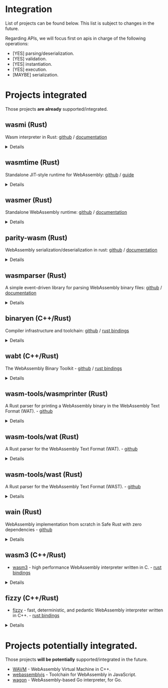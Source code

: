 # Integration

List of projects can be found below. This list is subject to changes in the future.

Regarding APIs, we will focus first on apis in charge of the following operations:
- [YES] parsing/deserialization.
- [YES] validation.
- [YES] instantiation.
- [YES] execution.
- [MAYBE] serialization.

# Projects integrated

Those projects **are already** supported/integrated.

## wasmi (Rust)

Wasm interpreter in Rust: [github](https://github.com/paritytech/wasmi) / [documentation](https://paritytech.github.io/wasmi/wasmi/index.html)

<details><summary>Details</summary>
<p>

- APIs:
	- `wasmi::Module::from_buffer`: Load, validate and prepare a `parity_wasm`'s `Module`. - [impl](https://github.com/paritytech/wasmi/blob/b67af25899874de7aac187e08e3b2a30d9bbc388/src/lib.rs#L426)
	- `validate_module`: A module validator function - [impl](https://github.com/paritytech/wasmi/blob/e8d5fb6c84edee2b43e99113cfdc19951520c29a/validation/src/lib.rs#L131)
	- `wasmi::ModuleInstance::new`: Runtime representation of a `wasmi::Module` - [example](https://github.com/paritytech/wasmi/blob/master/examples/interpret.rs#L34)

- Examples:
	- [tests](https://github.com/paritytech/wasmi/blob/899cc32e45483fce12907f807ee9b09d837d2636/src/tests/wasm.rs)
	- [examples](https://github.com/paritytech/wasmi/tree/master/examples)
	- [fuzzing](https://github.com/paritytech/wasmi/blob/master/hfuzz/src/main.rs)
	- [fuzzing](https://github.com/paritytech/wasmi/tree/master/fuzz/fuzz_targets)

</p>
</details>

## wasmtime (Rust)

Standalone JIT-style runtime for WebAssembly: [github](https://github.com/bytecodealliance/wasmtime) / [guide](https://bytecodealliance.github.io/wasmtime/)

<details><summary>Details</summary>
<p>

- backends:
	- [cranelift](https://github.com/bytecodealliance/wasmtime/tree/master/cranelift)
	- [lightbeam](https://github.com/bytecodealliance/wasmtime/tree/master/crates/lightbeam)

- APIs:
	- `oracles::compile`: Generic way to compile wasm module bytes - [example](https://github.com/bytecodealliance/wasmtime/blob/master/fuzz/fuzz_targets/compile.rs)
	- `oracles::instantiate`: Generic way to compile and instantiate wasm module bytes - [example](https://github.com/bytecodealliance/wasmtime/blob/master/fuzz/fuzz_targets/instantiate.rs) / [other](https://github.com/bytecodealliance/wasmtime/blob/b3ac71842183ca99cfa8a2d04e9a7ac5a2cee50d/crates/fuzzing/tests/regressions.rs)
	- `lightbeam::translate`: Translate wasm module bytes to `TranslatedModule` Struct [impl](https://github.com/bytecodealliance/wasmtime/blob/master/crates/lightbeam/src/module.rs#L503)

- Examples:
	- [tests](https://github.com/bytecodealliance/wasmtime/tree/master/tests)
	- [examples](https://github.com/bytecodealliance/wasmtime/tree/master/examples)
	- [fuzzing](https://github.com/bytecodealliance/wasmtime/tree/master/fuzz)

</p>
</details>


## wasmer (Rust)

Standalone WebAssembly runtime: [github](https://github.com/wasmerio/wasmer) / [documentation](https://docs.wasmer.io/)


<details><summary>Details</summary>
<p>

- backends:
	- [singlepass](https://github.com/wasmerio/wasmer/tree/master/lib/singlepass-backend)
	- [cranelift](https://github.com/wasmerio/wasmer/tree/master/lib/clif-backend)
	- [LLVM](https://github.com/wasmerio/wasmer/tree/master/lib/llvm-backend)

- APIs:
	- `wasmer_runtime::validate`: Perform validation of the wasm module - [doc](https://docs.rs/wasmer-runtime-core/0.16.2/src/wasmer_runtime_core/lib.rs.html#140-142)
	- `wasmer_runtime::validate_and_report_errors_with_features`: Perform validation with a Features - doc[https://docs.rs/wasmer-runtime-core/0.7.0/wasmer_runtime_core/fn.validate_and_report_errors_with_features.html]
	- `wasmer_runtime::{compile, compile_with}`: Compile WebAssembly binary code into a Module, backends can be specified here - [doc](https://docs.rs/wasmer-runtime/0.16.2/wasmer_runtime/fn.compile.html)
	- `wasmer_runtime::instantiate`: Compile and instantiate wasm code - [doc](https://docs.rs/wasmer-runtime/0.16.2/wasmer_runtime/fn.instantiate.html)

- Examples:
	- [examples](https://github.com/wasmerio/wasmer/tree/master/examples)
	- [tests](https://github.com/wasmerio/wasmer/tree/master/lib/spectests)
	- [fuzzing](https://github.com/wasmerio/wasmer/tree/master/fuzz)
	- [fuzzing](https://github.com/wasmerio/wasm-fuzz)

</p>
</details>


## parity-wasm (Rust)

WebAssembly serialization/deserialization in rust: [github](https://github.com/paritytech/parity-wasm) / [documentation](https://docs.rs/parity-wasm/0.41.0/parity_wasm/)

<details><summary>Details</summary>
<p>

- APIs:
	- `parity_wasm::deserialize_file`: module parsing - [test](https://github.com/paritytech/parity-wasm/blob/master/src/elements/module.rs#L650-L656)
	- `parity_wasm::Module` struct: WebAssembly module [impl](https://github.com/paritytech/parity-wasm/blob/master/src/elements/module.rs#L48)
	- `parity_wasm::serialize_to_file`: will not be supported for the moment.

- Examples:
	- [tests](https://github.com/paritytech/parity-wasm/blob/master/src/elements/module.rs#L650-L656)
	- [examples](https://github.com/paritytech/parity-wasm/tree/master/examples)
	- [fuzzing](https://github.com/paritytech/parity-wasm/blob/master/fuzz/fuzz_targets/deserialize.rs)

</p>
</details>

## wasmparser (Rust)

A simple event-driven library for parsing WebAssembly binary files: [github](https://github.com/bytecodealliance/wasmparser) / [documentation](https://docs.rs/wasmparser/0.51.4/wasmparser/)

<details><summary>Details</summary>
<p>

- APIs:
	- `wasmparser::Parser`: Event-driven parser of WebAssembly binary - [impl](https://github.com/bytecodealliance/wasmparser/blob/master/src/parser.rs#L212)
	- `wasmparser::ValidatingParser`: validate module depending of provided config - [impl](https://github.com/bytecodealliance/wasmparser/blob/master/src/validator.rs#L157)
	- `wasmparser::ValidatingParserConfig`: validate module depending of provided config - [impl](https://github.com/bytecodealliance/wasmparser/blob/master/src/validator.rs#L89)

- Examples:
	- [tests](https://github.com/bytecodealliance/wasmparser/tree/master/tests)
	- [examples](https://github.com/bytecodealliance/wasmparser/tree/master/examples)
	- [fuzzing](https://github.com/bytecodealliance/wasmparser/tree/master/fuzz/fuzz_targets)

</p>
</details>

## binaryen (C++/Rust)

Compiler infrastructure and toolchain: [github](https://github.com/WebAssembly/binaryen) / [rust bindings](https://github.com/pepyakin/binaryen-rs)

<details><summary>Details</summary>
<p>

- Rust APIs:
	- `binaryen::Module::read`: Deserialize a module from binary form. - [impl](https://github.com/pepyakin/binaryen-rs/blob/abe2babb2d1d8e88a5f2aa47fb6e24393e19e8c0/src/lib.rs#L64)
	- `binaryen::Module::optimize`: Run the standard optimization passes on the module. - [impl](https://github.com/pepyakin/binaryen-rs/blob/abe2babb2d1d8e88a5f2aa47fb6e24393e19e8c0/src/lib.rs#L81)
	- `Binaryen` interpreter: Simple WebAssembly interpreter - [code](https://github.com/WebAssembly/binaryen/blob/master/src/wasm-interpreter.h)

- Rust examples:
	- [examples](https://github.com/pepyakin/binaryen-rs/tree/abe2babb2d1d8e88a5f2aa47fb6e24393e19e8c0/examples)

</p>
</details>

## wabt (C++/Rust)

The WebAssembly Binary Toolkit - [github](https://github.com/WebAssembly/wabt) / [rust bindings](https://github.com/pepyakin/wabt-rs)

<details><summary>Details</summary>
<p>

- Rust Apis:
	- `Module`: WebAssembly module. (take a `Features` struct - possible to active `enable_all`(https://github.com/pepyakin/wabt-rs/blob/master/src/lib.rs#L182))
	- `Module::read_binary` / `wasm2wat::convert`: useful if we validate the module first since `read_binary doesn't do any validation`.
	- `wasm2wat`: Disassemble wasm binary to wasm text format. - [doc](https://docs.rs/wabt/0.9.2/wabt/fn.wasm2wat.html)
	- `wasm2wat_with_features`: Disassemble wasm binary to wasm text format with the given features. - [doc](https://docs.rs/wabt/0.9.2/wabt/fn.wasm2wat_with_features.html)
	- `Module::validate`: Validate the module. - [impl](https://github.com/pepyakin/wabt-rs/blob/master/src/lib.rs#L731)
	- `wat2wasm`: Translate wasm text source to wasm binary format. - NOT A PRIORITY TO IMPLEMENT - [doc](https://docs.rs/wabt/0.9.2/wabt/fn.wat2wasm.html)
	- `wat2wasm_with_features`: Translate wasm text source to wasm binary format with the given features. - NOT A PRIORITY TO IMPLEMENT - [doc](https://docs.rs/wabt/0.9.2/wabt/fn.wat2wasm_with_features.html)

- Rust examples:
	- [examples](https://github.com/pepyakin/wabt-rs/blob/a8337f520b404fc09484654a4c6653ee078ac86b/src/lib.rs#L1111)

</p>
</details>

## wasm-tools/wasmprinter (Rust)

A Rust parser for printing a WebAssembly binary in the WebAssembly Text Format (WAT). - [github](https://github.com/bytecodealliance/wasm-tools/tree/master/crates/wasmprinter)

<details><summary>Details</summary>
<p>

- Rust Apis:
	- `print_bytes`: Prints an in-memory wasm binary blob into an in-memory String which is its textual representation. - [doc](https://docs.rs/wasmprinter/0.2.5/wasmprinter/fn.print_bytes.html)

</p>
</details>


## wasm-tools/wat (Rust)

A Rust parser for the WebAssembly Text Format (WAT). - [github](https://github.com/bytecodealliance/wasm-tools/tree/master/crates/wat)

<details><summary>Details</summary>
<p>

- Rust Apis:
	- `wat::parse_str`: [doc](https://docs.rs/wat/1.0.3/wat/fn.parse_str.html)

</p>
</details>

## wasm-tools/wast (Rust)

A Rust parser for the WebAssembly Text Format (WAST). - [github](https://github.com/bytecodealliance/wasm-tools/tree/master/crates/wast)

<details><summary>Details</summary>
<p>

- Rust Apis:
	- `ParseBuffer::new`
	- `parser::parse::<Wat>`

</p>
</details>

## wain (Rust)

WebAssembly implementation from scratch in Safe Rust with zero dependencies - [github](https://github.com/rhysd/wain)

<details><summary>Details</summary>
<p>

- Rust Apis:
	- `wain_syntax_binary::parse`: [github](https://docs.rs/wain-syntax-binary/0.1.2/wain_syntax_binary/fn.parse.html)
	- `wain_validate::validate`: [github](https://docs.rs/wain-validate/0.1.3/wain_validate/fn.validate.html)

</p>
</details>

## wasm3 (C++/Rust)

- [wasm3](https://github.com/wasm3/wasm3) - high performance WebAssembly interpreter written in C. - [rust bindings](https://github.com/Veykril/wasm3-rs)

<details><summary>Details</summary>
<p>

- Rust Apis:
	- `Module::parse`

</p>
</details>

## fizzy (C++/Rust)

- [fizzy](https://github.com/wasmx/fizzy) - fast, deterministic, and pedantic WebAssembly interpreter written in C++. - [rust bindings](https://github.com/wasmx/fizzy/tree/master/bindings/rust)

<details><summary>Details</summary>
<p>

- Rust Apis:
	- `fizzy::validate` - [doc](https://docs.rs/fizzy/0.6.0-dev/fizzy/fn.validate.html)

</p>
</details>

# Projects potentially integrated.

Those projects **will be potentially** supported/integrated in the future.

- [WAVM](https://github.com/WAVM/WAVM) - WebAssembly Virtual Machine in C++.
- [webassemblyjs](https://github.com/xtuc/webassemblyjs) - Toolchain for WebAssembly in JavaScript.
- [wagon](https://github.com/go-interpreter/wagon) - WebAssembly-based Go interpreter, for Go.
